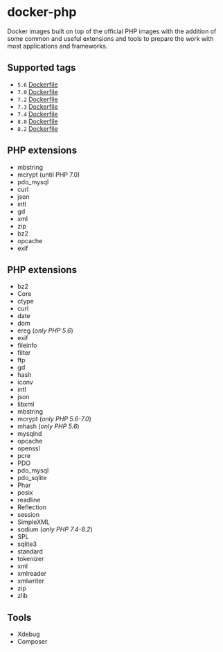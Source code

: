 # docker-php

Docker images built on top of the official PHP images with the addition of some common and useful extensions and tools to prepare the work with most applications and frameworks.

## Supported tags
* `5.6` [Dockerfile](5.6/Dockerfile)
* `7.0` [Dockerfile](7.0/Dockerfile)
* `7.2` [Dockerfile](7.2/Dockerfile)
* `7.3` [Dockerfile](7.3/Dockerfile)
* `7.4` [Dockerfile](7.4/Dockerfile)
* `8.0` [Dockerfile](8.0/Dockerfile)
* `8.2` [Dockerfile](8.2/Dockerfile)

## PHP extensions
* mbstring
* mcrypt (until PHP 7.0)
* pdo_mysql
* curl
* json
* intl
* gd
* xml
* zip
* bz2
* opcache
* exif

## PHP extensions
* bz2
* Core
* ctype
* curl
* date
* dom
* ereg (*only PHP 5.6*)
* exif
* fileinfo
* filter
* ftp
* gd
* hash
* iconv
* intl
* json
* libxml
* mbstring
* mcrypt (*only PHP 5.6-7.0*)
* mhash (*only PHP 5.6*)
* mysqlnd
* opcache
* openssl
* pcre
* PDO
* pdo_mysql
* pdo_sqlite
* Phar
* posix
* readline
* Reflection
* session
* SimpleXML
* sodium (*only PHP 7.4-8.2*)
* SPL
* sqlite3
* standard
* tokenizer
* xml
* xmlreader
* xmlwriter
* zip
* zlib


## Tools
* Xdebug
* Composer
